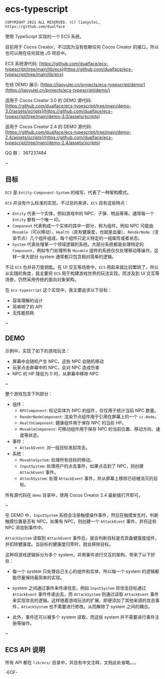 # ecs-typescript

```
COPYRIGHT 2021 ALL RESERVED. (C) liaoyulei, https://github.com/dualface
```

使用 TypeScript 实现的一个 ECS 系统。

目前用于 Cocos Creator，不过因为没有依赖任何 Cocos Creator 的接口，所以也可以用在任何其他 JS 项目中。

ECS 系统源代码: [https://github.com/dualface/ecs-typescript/tree/main/lib/ecs](https://github.com/dualface/ecs-typescript/tree/main/lib/ecs)

在线 DEMO 展示: [https://liaoyulei.cn/projects/ecs-typescript/demo/](https://liaoyulei.cn/projects/ecs-typescript/demo/)

适用于 Cocos Creator 3.0 的 DEMO 源代码: [https://github.com/dualface/ecs-typescript/tree/main/demo-3.0/assets/scripts](https://github.com/dualface/ecs-typescript/tree/main/demo-3.0/assets/scripts)

适用于 Cocos Creator 2.4 的 DEMO 源代码: [https://github.com/dualface/ecs-typescript/tree/main/demo-2.4/assets/scripts](https://github.com/dualface/ecs-typescript/tree/main/demo-2.4/assets/scripts)

QQ 群： 367237484

~

## 目标

`ECS` 是 `Entity-Component-System` 的缩写，代表了一种架构模式。

`ECS` 并没有什么标准的实现。不过总的来讲，`ECS` 具有这些特点：

-   `Entity` 代表一个实体，例如游戏中的 NPC、子弹、物品等等。通常每一个 `Entity` 都有一个唯一 ID。
-   `Component` 代表构成一个实体的其中一部分，称为组件。例如 NPC 可能由 `Movable`（可以移动）、`Health`（具有健康度，也就是血量）、`RenderNode`（渲染节点）几个组件组成，每个组件只定义特定的一组属性或者状态。
-   `System` 代表处理某一个领域逻辑的系统。大部分系统都是处理特定的 `Component`，例如专门处理所有 `Movable` 组件的系统仅仅处理移动等操作。这样一来大部分 system 通常都只包含相对简单的逻辑。

不过 `ECS` 也并非万能钥匙。在 UI 交互等场景中，`ECS` 用起来就比较繁琐了。所以从实践的角度，我主要将 `ECS` 用于构建游戏世界的玩法实现。而涉及到 UI 交互等场景，仍然采用传统的面向对象架构。

在 `ecs-typescript` 这个实现中，我主要追求以下目标：

-   容易理解的设计
-   简单明了的 API
-   无性能损耗

~

## DEMO

示例中，实现了如下的游戏玩法：

-   屏幕中会随机产生 NPC，这些 NPC 会随机移动
-   玩家点击屏幕中的 NPC，会对 NPC 造成伤害
-   NPC 的 HP 降低为 0 时，从屏幕中移除 NPC

~

整个游戏包含下列部分：

-   组件：
    -   `NPCComponent`: 标记实体为 NPC 的组件，仅仅用于统计当前 NPC 数量。
    -   `RenderNodeComponent`: 渲染节点组件用于引用在屏幕上的一个 `cc.Node`。
    -   `HealthComponent`: 健康组件用于保存 NPC 的当前 HP。
    -   `MovableComponent`: 可移动组件用于保存 NPC 的当前位置、移动方向、速度等状态。
-   事件：
    -   `AttackEvent`: 对一组目标发起攻击。
-   系统：
    -   `MovableSystem`: 处理所有目标的移动。
    -   `InputSystem`: 处理用户的点击事件，如果点击到了 NPC，则创建 `AttackEvent` 事件。
    -   `AttackSystem`: 处理 `AttackEvent` 事件，并从屏幕上移除已经被消灭的目标。

所有源代码在 `demo` 目录中，使用 Cocos Creator 2.4 最新版打开即可。

~

在 DEMO 中，`InputSystem` 系统会注册触摸操作事件，然后在触摸发生时，判断触摸位置是否有 NPC。如果有 NPC，则创建一个 `AttackEvent` 事件，并将这些 NPC 添加到事件中。

`AttackSystem` 读取到 `AttackEvent` 事件后，就会判断目标是否具备健康度组件，并扣除健康度。当目标的健康度归零时，就会移除目标。

这种将游戏逻辑拆分为多个 system，并用事件进行交互的架构，带来了以下好处：

-   每一个 system 只处理自己关心的组件和实体，所以每一个 system 的逻辑都能尽量保持最简单的实现。

-   system 之间通过事件来传递信息，例如 `InputSystem` 将攻击目标通过 `AttackEvent` 事件传递出去，而 `AttackSystem` 则通过读取 `AttackEvent` 事件来实现攻击的逻辑。这样随着游戏玩法的扩展，即便添加了其他来源的攻击事件，`AttackSystem` 也不需要进行修改。从而解除了 system 之间的耦合。

-   此外，事件还可以被多个 system 读取，而这些 system 并不需要进行事件注册等操作。

~

## ECS API 说明

所有 API 都在 `lib/ecs/` 目录中，并且有中文注释，文档此处省略。。。

\-EOF\-
